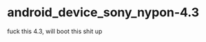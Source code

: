 android_device_sony_nypon-4.3
=============================

fuck this 4.3, will boot this shit up 
